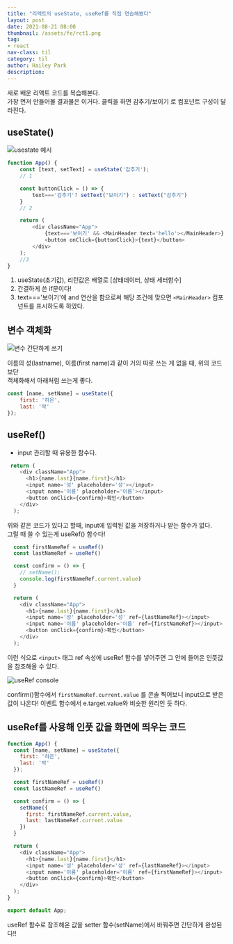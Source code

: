 ```yaml
---
title: "리액트의 useState, useRef를 직접 연습해봤다"
layout: post
date: 2021-08-21 08:00
thumbnail: /assets/fe/rct1.png
tag:
- react
nav-class: til
category: til
author: Hailey Park
description: 
---
```


새로 배운 리액트 코드를 복습해본다.  
가장 먼저 만들어볼 결과물은 이거다. 클릭을 하면 감추기/보이기 로 컴포넌트 구성이 달라진다.

## useState()

![usestate 예시]({{site.baseurl}}/assets/fe/usestate.gif)

```javascript
function App() {
    const [text, setText] = useState('감추기');
    // 1

    const buttonClick = () => {
        text==='감추기'? setText("보이기") : setText("감추기")
    }
    // 2

    return (
        <div className="App">
            {text==='보이기' && <MainHeader text='hello'></MainHeader>}  
            <button onClick={buttonClick}>{text}</button>    
        </div>
    );
    //3
}
```

1. useState(초기값), 리턴값은 배열로 [상태데이터, 상태 세터함수]
2. 간결하게 쓴 if문이다!
3. text==='보이기'에 and 연산을 함으로써 해당 조건에 맞으면 ```<MainHeader>``` 컴포넌트를 표시하도록 하였다.

## 변수 객체화

![변수 간단하게 쓰기]({{site.baseurl}}/assets/fe/rct1.png)

이름의 성(lastname), 이름(first name)과 같이 거의 따로 쓰는 게 없을 때, 위의 코드보단  
객체화해서 아래처럼 쓰는게 좋다.

```javascript
const [name, setName] = useState({
    first: '하은',
    last: '박'
});
```

## useRef()

- input 관리할 때 유용한 함수다.

```javascript
 return (
    <div className="App">
      <h1>{name.last}{name.first}</h1>
      <input name='성' placeholder='성'></input>
      <input name='이름' placeholder='이름'></input>
      <button onClick={confirm}>확인</button>
    </div>
  );
```

위와 같은 코드가 있다고 할때, input에 입력된 값을 저장하거나 받는 함수가 없다.  
그럴 때 쓸 수 있는게 useRef() 함수다!

```javascript
  const firstNameRef = useRef()
  const lastNameRef = useRef()

  const confirm = () => {
    // setName();
    console.log(firstNameRef.current.value)
  }

  return (
    <div className="App">
      <h1>{name.last}{name.first}</h1>
      <input name='성' placeholder='성' ref={lastNameRef}></input>
      <input name='이름' placeholder='이름' ref={firstNameRef}></input>
      <button onClick={confirm}>확인</button>
    </div>
  );
```

이런 식으로 ```<input>``` 태그 ref 속성에 useRef 함수를 넣어주면 그 안에 들어온 인풋값을 참조해올 수 있다.  

![useRef console]({{site.baseurl}}/assets/fe/rct2.png)

confirm()함수에서 ```firstNameRef.current.value``` 를 콘솔 찍어보니 input으로 받은 값이 나온다!
이벤트 함수에서 e.target.value와 비슷한 원리인 듯 하다.

## useRef를 사용해 인풋 값을 화면에 띄우는 코드

```javascript
function App() {
  const [name, setName] = useState({
    first: '하은',
    last: '박'
  });

  const firstNameRef = useRef()
  const lastNameRef = useRef()

  const confirm = () => {
    setName({
      first: firstNameRef.current.value,
      last: lastNameRef.current.value
    })
  }

  return (
    <div className="App">
      <h1>{name.last}{name.first}</h1>
      <input name='성' placeholder='성' ref={lastNameRef}></input>
      <input name='이름' placeholder='이름' ref={firstNameRef}></input>
      <button onClick={confirm}>확인</button>
    </div>
  );
}

export default App;
```

useRef 함수로 참조해온 값을 setter 함수(setName)에서 바꿔주면 간단하게 완성된다!!